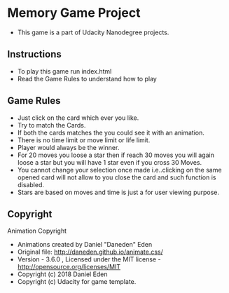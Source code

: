 # Memory Game Project
- This game is a part of Udacity Nanodegree projects.

## Instructions

- To play this game run index.html
- Read the Game Rules to understand how to play

## Game Rules

- Just click on the card which ever you like.
- Try to match the Cards.
- If both the cards matches the you could see it with an animation.
- There is no time limit or move limit or life limit.
- Player would always be the winner.
- For 20 moves you loose a star then if reach 30 moves you will again loose a star but you will have 1 star even if you cross 30 Moves.
- You cannot change your selection once made i.e..clicking on the same opened card will not allow to you close the card and such function is disabled.
- Stars are based on moves and time is just a for user viewing purpose.

## Copyright
Animation Copyright

- Animations created by Daniel "Daneden" Eden
- Original file: http://daneden.github.io/animate.css/
- Version - 3.6.0 , Licensed under the MIT license - http://opensource.org/licenses/MIT
- Copyright (c) 2018 Daniel Eden
- Copyright (c) Udacity for game template.
